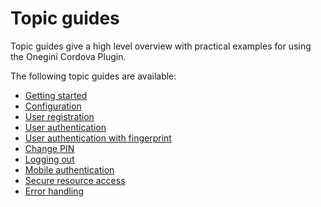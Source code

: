 # Topic guides

Topic guides give a high level overview with practical examples for using the Onegini Cordova Plugin.

The following topic guides are available:

* [Getting started](getting-started.md)
* [Configuration](configuration.md)
* [User registration](user-registration.md)
* [User authentication](user-authentication.md)
* [User authentication with fingerprint](user-authentication-with-fingerprint.md)
* [Change PIN](change-pin.md)
* [Logging out](logging-out.md)
* [Mobile authentication](mobile-authentication.md)
* [Secure resource access](secure-resource-access.md)
* [Error handling](error-handling.md)
